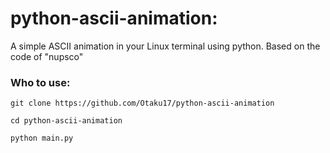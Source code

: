 # python-ascii-animation:
A simple ASCII animation in your Linux terminal using python.
Based on the code of "nupsco"

### Who to use:

```git
git clone https://github.com/Otaku17/python-ascii-animation
```
```
cd python-ascii-animation 
```
```python 
python main.py
```
